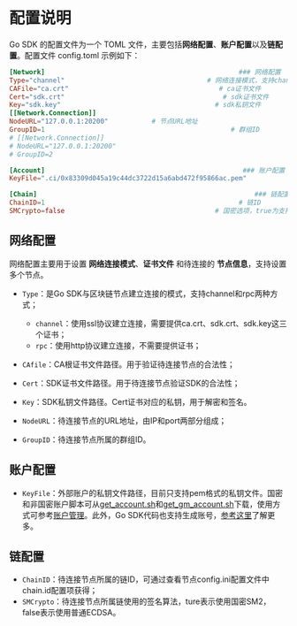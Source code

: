 # 配置说明

Go SDK 的配置文件为一个 TOML 文件，主要包括**网络配置**、**账户配置**以及**链配置**。配置文件 config.toml 示例如下：

```toml
[Network]                                                 ### 网络配置
Type="channel"                                    # 网络连接模式，支持channel和rpc
CAFile="ca.crt"                                      # ca证书文件
Cert="sdk.crt"                                        # sdk证书文件
Key="sdk.key"                                       # sdk私钥文件
[[Network.Connection]]   
NodeURL="127.0.0.1:20200"           # 节点URL地址
GroupID=1                                               # 群组ID
# [[Network.Connection]]
# NodeURL="127.0.0.1:20200"
# GroupID=2

[Account]                                                  ### 账户配置
KeyFile=".ci/0x83309d045a19c44dc3722d15a6abd472f95866ac.pem"             #私钥文件路径，目前仅支持PEM格式

[Chain]                                                       ### 链配置
ChainID=1                                                 # 链ID
SMCrypto=false                                      # 国密选项，true为支持国密、false为不支持国密
```

## 网络配置

网络配置主要用于设置 **网络连接模式**、**证书文件** 和待连接的 **节点信息**，支持设置多个节点。

- `Type`：是Go SDK与区块链节点建立连接的模式，支持channel和rpc两种方式；
  - `channel`：使用ssl协议建立连接，需要提供ca.crt、sdk.crt、sdk.key这三个证书；
  - `rpc`：使用http协议建立连接，不需要提供证书；
- `CAfile`：CA根证书文件路径。用于验证待连接节点的合法性；
- `Cert`：SDK证书文件路径。用于待连接节点验证SDK的合法性；
- `Key`：SDK私钥文件路径。Cert证书对应的私钥，用于解密和签名。

- `NodeURL`：待连接节点的URL地址，由IP和port两部分组成；
- `GroupID`：待连接节点所属的群组ID。

## 账户配置

- `KeyFile`：外部账户的私钥文件路径，目前只支持pem格式的私钥文件。国密和非国密账户脚本可从[get_account.sh](https://github.com/FISCO-BCOS/console/blob/master/tools/get_account.sh)和[get_gm_account.sh](https://github.com/FISCO-BCOS/console/blob/master/tools/get_gm_account.sh)下载，使用方式可参考[账户管理](https://fisco-bcos-documentation.readthedocs.io/zh_CN/latest/docs/manual/account.html)。此外，Go SDK代码也支持生成账号，[参考这里](https://fisco-bcos-documentation.readthedocs.io/zh_CN/latest/docs/manual/account.html)了解更多。

## 链配置

- `ChainID`：待连接节点所属的链ID，可通过查看节点config.ini配置文件中chain.id配置项获得；
- `SMCrypto`：待连接节点所属链使用的签名算法，ture表示使用国密SM2，false表示使用普通ECDSA。